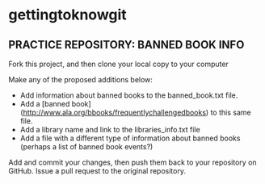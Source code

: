 # gettingtoknowgit

PRACTICE REPOSITORY: BANNED BOOK INFO
------

Fork this project, and then clone your local copy to your computer

Make any of the proposed additions below:

* Add information about banned books to the banned_book.txt file.
* Add a [banned book] (http://www.ala.org/bbooks/frequentlychallengedbooks) to this same file.
* Add a library name and link to the libraries_info.txt file 
* Add a file with a different type of information about banned books (perhaps a list of banned book events?)

Add and commit your changes, then push them back to your repository on GitHub. Issue a pull request to the original repository. 

